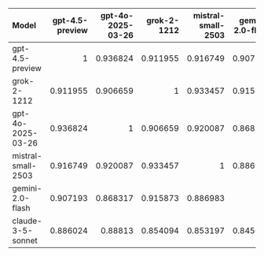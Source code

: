 | Model              |   gpt-4.5-preview |   gpt-4o-2025-03-26 |   grok-2-1212 |   mistral-small-2503 |   gemini-2.0-flash |   claude-3-5-sonnet |     SUM |
|:-------------------|------------------:|--------------------:|--------------:|---------------------:|-------------------:|--------------------:|--------:|
| gpt-4.5-preview    |          1        |            0.936824 |      0.911955 |             0.916749 |           0.907193 |            0.886024 | 5.55874 |
| grok-2-1212        |          0.911955 |            0.906659 |      1        |             0.933457 |           0.915873 |            0.854094 | 5.52204 |
| gpt-4o-2025-03-26  |          0.936824 |            1        |      0.906659 |             0.920087 |           0.868317 |            0.88813  | 5.52002 |
| mistral-small-2503 |          0.916749 |            0.920087 |      0.933457 |             1        |           0.886983 |            0.853197 | 5.51047 |
| gemini-2.0-flash   |          0.907193 |            0.868317 |      0.915873 |             0.886983 |           1        |            0.845648 | 5.42401 |
| claude-3-5-sonnet  |          0.886024 |            0.88813  |      0.854094 |             0.853197 |           0.845648 |            1        | 5.32709 |